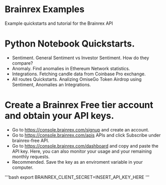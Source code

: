# Brainrex Examples
Example quickstarts and tutorial for the Brainrex API

# Python Notebook Quickstarts.
- Sentiment. General Sentiment vs Investor Sentiment. How do they compare?
- Anomaly. Find anomalies in Ethereum Network statistics.
- Integrations. Fetching candle data from Coinbase Pro exchange.
- All routes Quickstarts. Analizing OmiseGo Token Airdrop using Sentiment, Anomalies an Integrations.

# Create a Brainrex Free tier account and obtain your API keys.
- Go to https://console.brainrex.com/signup and create an account.
- Go to https://console.brainrex.com/apis APIs and click Subscribe under brainrex-free API. 
- Go to https://console.brainrex.com/dashboard and copy and paste the API key. Here, you can also monitor your usage and your remaining monthly requests.
- Recommended. Save the key as an enviroment variable in your computer.

'''bash
export BRAINREX_CLIENT_SECRET=INSERT_API_KEY_HERE
'''
